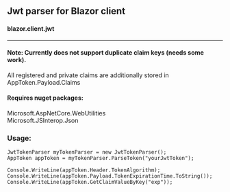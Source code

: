 ## Jwt parser for Blazor client   
#### blazor.client.jwt
---
#### Note: Currently does not support duplicate claim keys (needs some work).    
All registered and private claims are additionally stored in AppToken.Payload.Claims    

#### Requires nuget packages:
Microsoft.AspNetCore.WebUtilities    
Microsoft.JSInterop.Json    
    


### Usage:    
```
JwtTokenParser myTokenParser = new JwtTokenParser();    
AppToken appToken = myTokenParser.ParseToken("yourJwtToken");    
    
Console.WriteLine(appToken.Header.TokenAlgorithm);    
Console.WriteLine(appToken.Payload.TokenExpirationTime.ToString());    
Console.WriteLine(appToken.GetClaimValueByKey("exp"));
```

